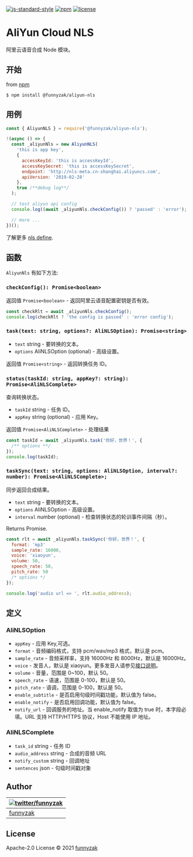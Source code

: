 [![js-standard-style](https://img.shields.io/badge/code_style-standard-brightgreen.svg)](https://github.com/feross/standard)
[![npm](https://img.shields.io/npm/v/@funnyzak/aliyun-nls.svg?style=flat-square)](https://www.npmjs.com/package/@funnyzak/aliyun-nls)
[![license](https://img.shields.io/github/license/funnyzak/static-http-server.svg?style=flat-square)](https://github.com/funnyzak/static-http-server)

# AliYun Cloud NLS

阿里云语音合成 Node 模块。

## 开始

from [npm](https://github.com/npm/npm)

    $ npm install @funnyzak/aliyun-nls

## 用例

```js
const { AliyunNLS } = require('@funnyzak/aliyun-nls');

!(async () => {
  const _aliyunNls = new AliyunNLS(
    'this is app key',
    {
      accessKeyId: 'this is accessKeyId',
      accessKeySecret: 'this is accessKeySecret',
      endpoint: 'http://nls-meta.cn-shanghai.aliyuncs.com',
      apiVersion: '2019-02-28'
    },
    true /**debug log**/
  );

  // test aliyun api config
  console.log((await _aliyunNls.checkConfig()) ? 'passed' : 'error');

  // more ...
})();
```

了解更多 [nls define](lib/nls.d.ts).

## 函数

`AliyunNls` 有如下方法:

### `checkConfig(): Promise<boolean>`

返回值 `Promise<boolean>` - 返回阿里云语音配置密钥是否有效。

```js
const checkRlt = await _aliyunNls.checkConfig();
console.log(checkRlt ? 'the config is passed' : 'error config');
```

### `task(text: string, options?: AliNLSOption): Promise<string>`

- `text` string - 要转换的文本。
- `options` AliNLSOption (optional) - 高级设置。

返回值 `Promise<string>` - 返回转换任务 ID。

### `status(taskId: string, appKey?: string): Promise<AliNLSComplete>`

查询转换状态。

- `taskId` string - 任务 ID。
- `appKey` string (optional) - 应用 Key。

返回值 `Promise<AliNLSComplete>` - 处理结果

```js
const taskId = await _aliyunNls.task('你好，世界！', {
  /** options **/
});
console.log(taskId);
```

### `taskSync(text: string, options: AliNLSOption, interval?: number): Promise<AliNLSComplete>;`

同步返回合成结果。

- `text` string - 要转换的文本。
- `options` AliNLSOption - 高级设置。
- `interval` number (optional) - 检查转换状态的轮训事件间隔（秒）。

Returns Promise<AliNLSComplete>.

```js
const rlt = await _aliyunNls.taskSync('你好，世界！', {
  format: 'mp3'
  sample_rate: 16000,
  voice: 'xiaoyun',
  volume: 50,
  speech_rate: 50,
  pitch_rate: 50
  /* options */
});

console.log('audio url => ', rlt.audio_address);
```

## 定义

### AliNLSOption

- `appKey` - 应用 Key,可选。
- `format` - 音频编码格式，支持 pcm/wav/mp3 格式，默认是 pcm。
- `sample_rate` - 音频采样率，支持 16000Hz 和 8000Hz，默认是 16000Hz。
- `voice` - 发音人，默认是 xiaoyun。更多发音人请参见[接口说明](https://help.aliyun.com/document_detail/130509.htm?spm=a2c4g.11186623.0.0.442a38adeflvK0#topic-2606811)。
- `volume` - 音量，范围是 0~100，默认 50。
- `speech_rate` - 语速，范围是 0-100，默认是 50。
- `pitch_rate` - 语调，范围是 0-100，默认是 50。
- `enable_subtitle` - 是否启用句级时间戳功能，默认值为 false。
- `enable_notify` - 是否启用回调功能，默认值为 false。
- `notify_url` - 回调服务的地址。当 enable_notify 取值为 true 时，本字段必填。URL 支持 HTTP/HTTPS 协议，Host 不能使用 IP 地址。

### AliNLSComplete

- `task_id` string - 任务 ID
- `audio_address` string - 合成的音频 URL
- `notify_custom` string - 回调地址
- `sentences` json - 句级时间戳对象

## Author

| [![twitter/funnyzak](https://s.gravatar.com/avatar/c2437e240644b1317a4a356c6d6253ee?s=70)](https://twitter.com/funnyzak 'Follow @funnyzak on Twitter') |
| ------------------------------------------------------------------------------------------------------------------------------------------------------ |
| [funnyzak](https://yycc.me/)                                                                                                                           |

## License

Apache-2.0 License © 2021 [funnyzak](https://github.com/funnyzak)
